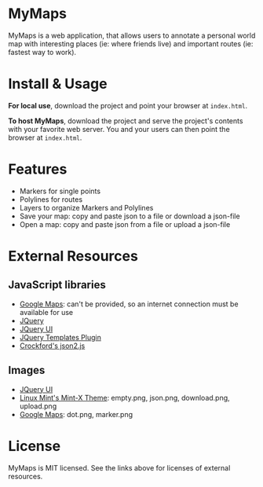 # MyMaps

MyMaps is a web application, that allows users to annotate a personal world map 
with interesting places (ie: where friends live) 
and important routes (ie: fastest way to work).

# Install & Usage

__For local use__, download the project and point your browser at `index.html`.

__To host MyMaps__, download the project and serve the project's contents with
your favorite web server. You and your users can then point the browser at 
`index.html`.

# Features

* Markers for single points
* Polylines for routes
* Layers to organize Markers and Polylines
* Save your map: copy and paste json to a file or download a json-file
* Open a map: copy and paste json from a file or upload a json-file

# External Resources

## JavaScript libraries

* [Google Maps](http://code.google.com/apis/maps/index.html): 
  can't be provided, so an internet connection must be available for use
* [JQuery](http://jquery.com/)
* [JQuery UI](http://jqueryui.com/)
* [JQuery Templates Plugin](https://github.com/jquery/jquery-tmpl)
* [Crockford's json2.js](https://github.com/douglascrockford/JSON-js)

## Images

* [JQuery UI](http://jqueryui.com/)
* [Linux Mint's Mint-X Theme](https://github.com/linuxmint/mint-x-icons): 
  empty.png, json.png, download.png, upload.png
* [Google Maps](http://maps.google.at/): dot.png, marker.png

# License

MyMaps is MIT licensed. 
See the links above for licenses of external resources.